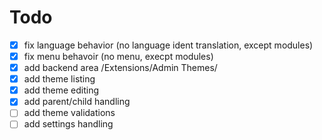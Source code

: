 # Todo
- [x] fix language behavior (no language ident translation, except modules)
- [x] fix menu behavoir (no menu, execpt modules)
- [x] add backend area /Extensions/Admin Themes/
- [x] add theme listing
- [x] add theme editing
- [x] add parent/child handling
- [ ] add theme validations
- [ ] add settings handling
